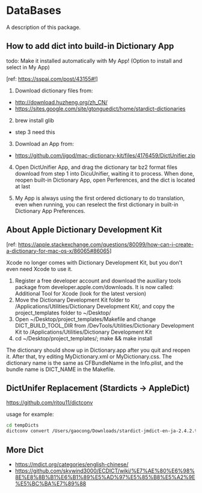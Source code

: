 # DataBases

A description of this package.

## How to add dict into build-in Dictionary App

todo: Make it installed automatically with My App! (Option to install and select in My App)

[ref: https://sspai.com/post/43155#!]

1. Download dictionary files from:

* http://download.huzheng.org/zh_CN/
* https://sites.google.com/site/gtonguedict/home/stardict-dictionaries

2. brew install glib

* step 3 need this

3. Download an App from:
* https://github.com/jjgod/mac-dictionary-kit/files/4176459/DictUnifier.zip

4. Open DictUnifier App, and drag the dictionary tar bz2 format files download from step 1 into DicuUnifier, waiting it to process. When done, reopen built-in Dictionary App, open Perferences, and the dict is located at last

5. My App is always using the first ordered dictionary to do translation, even when running, you can reselect the first dictionary in built-in Dictionary App Preferences.

## About Apple Dictionary Development Kit

[ref: https://apple.stackexchange.com/questions/80099/how-can-i-create-a-dictionary-for-mac-os-x/86065#86065]

Xcode no longer comes with Dictionary Development Kit, but you don't even need Xcode to use it.
1. Register a free developer account and download the auxiliary tools package from developer.apple.com/downloads. It is now called: Additional Tool for Xcode (look for the latest version)
2. Move the Dictionary Development Kit folder to /Applications/Utilities/Dictionary Development Kit/, and copy the project_templates folder to ~/Desktop/
3. Open ~/Desktop/project_templates/Makefile and change DICT_BUILD_TOOL_DIR from /DevTools/Utilities/Dictionary Development Kit to /Applications/Utilities/Dictionary Development Kit
4. cd ~/Desktop/project_templates/; make && make install

The dictionary should show up in Dictionary.app after you quit and reopen it. After that, try editing MyDictionary.xml or MyDictionary.css. The dictionary name is the same as CFBundleName in the Info.plist, and the bundle name is DICT_NAME in the Makefile.

## DictUnifer Replacement (Stardicts -> AppleDict)
https://github.com/ritou11/dictconv

usage for example: 
```sh
cd tempDicts
dictconv convert /Users/gaocong/Downloads/stardict-jmdict-en-ja-2.4.2.tar.bz2 .
```

## More Dict
* https://mdict.org/categories/english-chinese/
* https://github.com/skywind3000/ECDICT/wiki/%E7%AE%80%E6%98%8E%E8%8B%B1%E6%B1%89%E5%AD%97%E5%85%B8%E5%A2%9E%E5%BC%BA%E7%89%88

